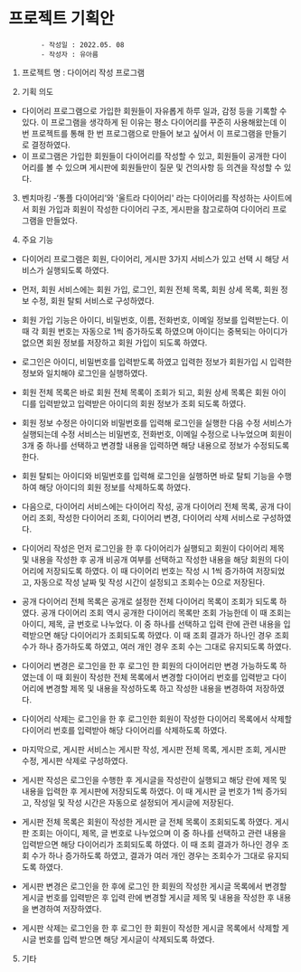 # 프로젝트 기획안
            - 작성일 : 2022.05. 08
            - 작성자 : 유아름
            
1. 프로젝트 명 : 다이어리 작성 프로그램

2. 기획 의도 
- 다이어리 프로그램으로 가입한 회원들이 자유롭게 하루 일과, 감정 등을 기록할 수 있다. 이 프로그램을 생각하게 된 이유는 평소 다이어리를 꾸준히 사용해왔는데 이번 프로젝트를 통해 한 번 프로그램으로 만들어 보고 싶어서 이 프로그램을 만들기로 결정하였다. 
- 이 프로그램은 가입한 회원들이 다이어리를 작성할 수 있고, 회원들이 공개한 다이어리를 볼 수 있으며 게시판에 회원들만이 질문 및 건의사항 등 의견을 작성할 수 있다. 

3. 벤치마킹 
-‘통플 다이어리’와 '울트라 다이어리' 라는 다이어리를 작성하는 사이트에서 회원 가입과 회원이 작성한 다이어리 구조, 게시판을 참고로하여 다이어리 프로그램을 만들었다.

4. 주요 기능 
- 다이어리 프로그램은 회원, 다이어리, 게시판 3가지 서비스가 있고 선택 시 해당 서비스가 실행되도록 하였다. 
- 먼저, 회원 서비스에는 회원 가입, 로그인, 회원 전체 목록, 회원 상세 목록, 회원 정보 수정, 회원 탈퇴 서비스로 구성하였다.
- 회원 가입 기능은 아이디, 비밀번호, 이름, 전화번호, 이메일 정보를 입력받는다. 이 때 각 회원 번호는 자동으로 1씩 증가하도록 하였으며 아이디는 중복되는 아이디가 없으면 회원 정보를 저장하고 회원 가입이 되도록 하였다.
- 로그인은 아이디, 비밀번호를 입력받도록 하였고 입력한 정보가 회원가입 시 입력한 정보와 일치해야 로그인을 실행하였다. 
- 회원 전체 목록은 바로 회원 전체 목록이 조회가 되고, 회원 상세 목록은 회원 아이디를 입력받았고 입력받은 아이디의 회원 정보가 조회 되도록 하였다. 
- 회원 정보 수정은 아이디와 비밀번호를 입력해 로그인을 실행한 다음 수정 서비스가 실행되는데 수정 서비스는 비밀번호, 전화번호, 이메일 수정으로 나누었으며 회원이 3개 중 하나를 선택하고 변경할 내용을 입력하면 해당 내용으로 정보가 수정되도록 한다. 
- 회원 탈퇴는 아이디와 비밀번호를 입력해 로그인을 실행하면 바로 탈퇴 기능을 수행하여 해당 아이디의 회원 정보를 삭제하도록 하였다. 

- 다음으로, 다이어리 서비스에는 다이어리 작성, 공개 다이어리 전체 목록, 공개 다이어리 조회, 작성한 다이어리 조회, 다이어리 변경, 다이어리 삭제 서비스로 구성하였다.
- 다이어리 작성은 먼저 로그인을 한 후 다이어리가 실행되고 회원이 다이어리 제목 및 내용을 작성한 후 공개 비공개 여부를 선택하고 작성한 내용을 해당 회원의 다이어리에 저장되도록 하였다. 이 때 다이어리 번호는 작성 시 1씩 증가하여 저장되었고, 자동으로 작성 날짜 및 작성 시간이 설정되고 조회수는 0으로 저장된다.  
- 공개 다이어리 전체 목록은 공개로 설정한 전체 다이어리 목록이 조회가 되도록 하였다. 공개 다이어리 조회 역시 공개한 다이어리 목록만 조회 가능한데 이 때 조회는 아이디, 제목, 글 번호로 나누었다. 이 중 하나를 선택하고 입력 란에 관련 내용을 입력받으면 해당 다이어리가 조회되도록 하였다. 이 때 조회 결과가 하나인 경우 조회 수가 하나 증가하도록 하였고, 여러 개인 경우 조회 수는 그대로 유지되도록 하였다. 
- 다이어리 변경은 로그인을 한 후 로그인 한 회원의 다이어리만 변경 가능하도록 하였는데 이 때 회원이 작성한 전체 목록에서 변경할 다이어리 번호를 입력받고 다이어리에 변경할 제목 및 내용을 작성하도록 하고 작성한 내용을 변경하여 저장하였다. 
- 다이어리 삭제는 로그인을 한 후 로그인한 회원이 작성한 다이어리 목록에서 삭제할 다이어리 번호를 입력받아 해당 다이어리를 삭제하도록 하였다.

- 마지막으로, 게시판 서비스는 게시판 작성, 게시판 전체 목록, 게시판 조회, 게시판 수정, 게시판 삭제로 구성하였다.
- 게시판 작성은 로그인을 수행한 후 게시글을 작성란이 실행되고 해당 란에 제목 및 내용을 입력한 후 게시판에 저장되도록 하였다. 이 때 게시판 글 번호가 1씩 증가되고, 작성일 및 작성 시간은 자동으로 설정되어 게시글에 저장된다.
- 게시판 전체 목록은 회원이 작성한 게시판 글 전체 목록이 조회되도록 하였다. 게시판 조회는 아이디, 제목, 글 번호로 나누었으며 이 중 하나를 선택하고 관련 내용을 입력받으면 해당 다이어리가 조회되도록 하였다. 이 때 조회 결과가 하나인 경우 조회 수가 하나 증가하도록 하였고, 결과가 여러 개인 경우는 조회수가 그대로 유지되도록 하였다. 
- 게시판 변경은 로그인을 한 후에 로그인 한 회원의 작성한 게시글 목록에서 변경할 게시글 번호를 입력받은 후 입력 란에 변경할 게시글 제목 및 내용을 작성한 후 내용을 변경하여 저장하였다.     
- 게시판 삭제는 로그인을 한 후 로그인 한 회원이 작성한 게시글 목록에서 삭제할 게시글 번호를 입력 받으면 해당 게시글이 삭제되도록 하였다.

5. 기타
